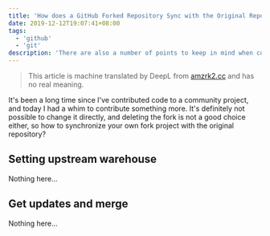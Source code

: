 ```yaml
---
title: 'How does a GitHub Forked Repository Sync with the Original Repository'
date: 2019-12-12T19:07:41+08:00
tags:
  - 'github'
  - 'git'
description: 'There are also a number of points to keep in mind when contributing code to the community.'
---
```


> This article is machine translated by DeepL from [amzrk2.cc](https://amzrk2.cc/post/2019/github-sync-forked-repo/) and has no real meaning.

It's been a long time since I've contributed code to a community project, and today I had a whim to contribute something more. It's definitely not possible to change it directly, and deleting the fork is not a good choice either, so how to synchronize your own fork project with the original repository?

<!--more-->

## Setting upstream warehouse

Nothing here...

## Get updates and merge

Nothing here...
